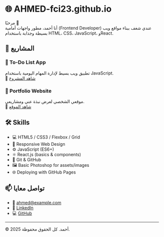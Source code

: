 # 🌐 AHMED-fci23.github.io

مرحبًا 👋  
أنا أحمد، مطور واجهات أمامية (Frontend Developer) عندي شغف ببناء مواقع ويب بسيطة وجذابة باستخدام HTML، CSS، JavaScript، وReact.

## 💼 المشاريع

### 📌 To-Do List App
تطبيق ويب بسيط لإدارة المهام اليومية باستخدام JavaScript.  
🔗 [شاهد المشروع](https://github.com/AHMED-fci23/todo-app)

### 📌 Portfolio Website
موقعي الشخصي لعرض نبذة عني ومشاريعي.  
🔗 [شاهد الموقع](https://ahmed-fci23.github.io)


## 🛠️ Skills

- 💻 HTML5 / CSS3 / Flexbox / Grid  
- 🎨 Responsive Web Design  
- ⚙️ JavaScript (ES6+)  
- ⚛️ React.js (basics & components)  
- 🧰 Git & GitHub  
- 🖼️ Basic Photoshop for assets/images  
- 🌐 Deploying with GitHub Pages
## 📫 تواصل معايا


- 📧 ahmed@example.com  
- 💼 [LinkedIn](\https://www.linkedin.com/in/ahmed-elsayed-09b965376?utm_source=share&utm_campaign=share_via&utm_content=profile&utm_medium=ios_app)  
- 💻 [GitHub](https://github.com/AHMED-fci23)

---

© 2025 أحمد. كل الحقوق محفوظة.
